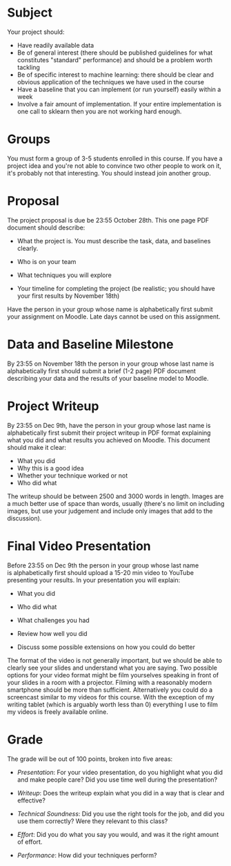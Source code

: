 
Subject
==================

Your project should: 

* Have readily available data
* Be of general interest (there should be published guidelines for what constitutes "standard" performance) and should be a problem worth tackling
* Be of specific interest to machine learning: there should be clear and obvious application of the techniques we have used in the course
* Have a baseline that you can implement (or run yourself) easily within a week
* Involve a fair amount of implementation.  If your entire implementation is one call to sklearn then you are not working hard enough. 

Groups
==================

You must form a group of 3-5 students enrolled in this course.  If you have a project idea and you're not able to convince two other people to work on it, it's probably not that interesting.  You should instead join another group.  

Proposal
==================

The project proposal is due be 23:55 October 28th.  This one page PDF document
should describe:

* What the project is. You must describe the task, data, and baselines clearly.

* Who is on your team

* What techniques you will explore 

* Your timeline for completing the project (be realistic; you should
  have your first results by November 18th)

Have the person in your group whose name is alphabetically first
submit your assignment on Moodle.  Late days cannot be used on this
assignment. 

Data and Baseline Milestone 
============================

By 23:55 on November 18th the person in your group whose last name
is alphabetically first should submit a brief (1-2 page) PDF document 
describing your data and the results of your baseline model to Moodle. 

Project Writeup
======================

By 23:55 on Dec 9th, have the person in your group whose last name
is alphabetically first submit their project writeup in PDF format 
explaining what
you did and what results you achieved on Moodle.  This document should
make it clear:

* What you did
* Why this is a good idea
* Whether your technique worked or not
* Who did what

The writeup should be between 2500 and 3000 words in length. 
Images are a much better use of space than words, usually (there's no
limit on including images, but use your judgement and include only 
images that add to the discussion).

Final Video Presentation
========================

Before 23:55 on Dec 9th the person in your group whose last name  
is alphabetically first should upload a 15-20 min video to YouTube 
presenting your results.  In your presentation you will explain: 

* What you did

* Who did what

* What challenges you had

* Review how well you did 

* Discuss some possible extensions on how you could do better  

The format of the video is not generally important, but we should 
be able to clearly see your slides and understand what you are saying. 
Two possible options for your video format might be film yourselves speaking
in front of your slides in a room with a projector.  Filming with a 
reasonably modern smartphone should be more than sufficient.   Alternatively 
you could do a screencast similar to my videos for this course.  With the 
exception of my writing tablet (which is arguably worth less than 0) everything
I use to film my videos is freely available online. 


Grade
======================

The grade will be out of 100 points, broken into five areas:

* _Presentation_: For your video presentation, do you highlight what
  you did and make people care?  Did you use time well during the
  presentation?

* _Writeup_: Does the writeup explain what you did in a way that is
  clear and effective?

* _Technical Soundness_: Did you use the right tools for the job, and
  did you use them correctly?  Were they relevant to this class?

* _Effort_: Did you do what you say you would, and was it the right
  amount of effort.

* _Performance_: How did your techniques perform?
